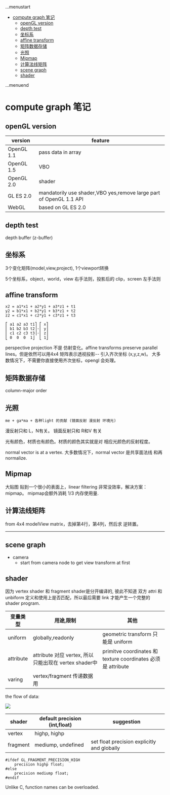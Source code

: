 ...menustart

- [compute graph 笔记](#674fa9dea02b179c756a79f705d54783)
    - [openGL version](#1811ce44202cb15c45b18d1ef4081860)
    - [depth test](#8de271865f3a858ddf544a94e44468b1)
    - [坐标系](#9109ef363a06715e7c00921de32df1bd)
    - [affine transform](#89b41f9981538b388efe60606a182986)
    - [矩阵数据存储](#a057710da10201eb39d68a6c747982b5)
    - [光照](#dde9a447b2a15bf1818a818f8b3b78fd)
    - [Mipmap](#75cfa28027d393dfbc5cb09dbe34b44e)
    - [计算法线矩阵](#94097cd1cb4b2162a7f62aab1801143f)
    - [scene graph](#6d756681478ba7bbe5b33b412e7fd283)
    - [shader](#842e3e5fe6c1b834705abd4bcb213342)

...menuend


<h2 id="674fa9dea02b179c756a79f705d54783"></h2>


# compute graph 笔记

<h2 id="1811ce44202cb15c45b18d1ef4081860"></h2>


## openGL version

 version | feature
--- | --- 
OpenGL 1.1  | pass data in array
OpenGL 1.5  | VBO
OpenGL 2.0 | shader
GL ES 2.0  | mandatorily use shader,VBO yes,remove large part of OpenGL 1.1 API
WebGL |  based on GL ES 2.0


<h2 id="8de271865f3a858ddf544a94e44468b1"></h2>


## depth test

depth buffer (z-buffer)

<h2 id="9109ef363a06715e7c00921de32df1bd"></h2>


## 坐标系

3个变化矩阵(model,view,project), 1个viewport转换

5个坐标系，object，world，view 右手法则，投影后的 clip，screen 左手法则


<h2 id="89b41f9981538b388efe60606a182986"></h2>


## affine transform 

```
x2 = a1*x1 + a2*y1 + a3*z1 + t1
y2 = b1*x1 + b2*y1 + b3*z1 + t2
z2 = c1*x1 + c2*y1 + c3*z1 + t3

⎡ a1 a2 a3 t1⎤ ⎡ x⎤
⎢ b1 b2 b3 t2⎥·⎢ y⎥
⎢ c1 c2 c3 t3⎥·⎢ z⎥
⎣ 0  0  0  1⎦  ⎣ 1⎦
```

perspective projection 不是 仿射变化。affine transforms preserve parallel lines。但是依然可以用4x4 矩阵表示透视投影-- 引入齐次坐标 (x,y,z,w)。 大多数情况下，不需要你直接使用齐次坐标，opengl 会处理。


<h2 id="a057710da10201eb39d68a6c747982b5"></h2>


## 矩阵数据存储

column-major order 

<h2 id="dde9a447b2a15bf1818a818f8b3b78fd"></h2>


## 光照

`me + ga*ma + 各种light 的贡献 (镜面反射 漫反射 环境光)`

漫反射只和 L，N有关。  镜面反射只和 R和V 有关

光有颜色，材质也有颜色。材质的颜色其实就是对 相应光颜色的反射程度。

normal vector is at a vertex.  大多数情况下，normal vector 是共享面法线 和再normalize.

<h2 id="75cfa28027d393dfbc5cb09dbe34b44e"></h2>


## Mipmap

大贴图 贴到一个很小的表面上，linear filtering  非常没效率，解决方案：mipmap。 mipmap会额外消耗 1/3 内存使用量.


<h2 id="94097cd1cb4b2162a7f62aab1801143f"></h2>


## 计算法线矩阵

from 4x4 modelView matrix，去掉第4行，第4列，然后求 逆转置。


----


<h2 id="6d756681478ba7bbe5b33b412e7fd283"></h2>


## scene graph

 - camera
    - start from camera node to get view transform at first

<h2 id="842e3e5fe6c1b834705abd4bcb213342"></h2>


## shader

因为 vertex shader 和 fragment shader是分开编译的, 彼此不知道 双方 attri 和 unbiform 定义和使用上是否匹配，所以最后需要 link 才能产生一个完整的  shader program.

变量类型 | 用途,限制 | 其他
--- | --- | --- 
uniform | globally,readonly | geometric transform 只能是 uniform
attribute |  attribute 对应 vertex, 所以只能出现在 vertex shader中  | primitve coordinates 和 texture coordinates 必须是 attribute
varing | vertex/fragment 传递数据用 | 


the flow of data:

![](../imgs/cg6_webgl_gsgl_workflow.png)


shader | default precision (int,float) | suggestion 
--- | --- | --- 
vertex |  highp, highp | 
fragment |  mediump, undefined | set float precision explicitly and globally

```
#ifdef GL_FRAGMENT_PRECISION_HIGH
    precision highp float;
#else
    precision mediump float;
#endif
```


Unlike C, function names can be overloaded.







